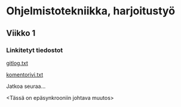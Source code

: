 # Ohjelmistotekniikka, harjoitustyö
## Viikko 1
### Linkitetyt tiedostot
[gitlog.txt](laskarit/viikko1/gitlog.txt)

[komentorivi.txt](laskarit/viikko1/komentorivi.txt)

Jatkoa seuraa...

<Tässä on epäsynkrooniin johtava muutos>
